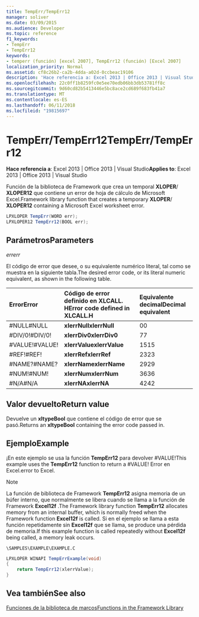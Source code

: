 ```yaml
---
title: TempErr/TempErr12
manager: soliver
ms.date: 03/09/2015
ms.audience: Developer
ms.topic: reference
f1_keywords:
- TempErr
- TempErr12
keywords:
- temperr (función) [excel 2007], TempErr12 (función) [Excel 2007]
localization_priority: Normal
ms.assetid: cf8c26b2-ca2b-4dda-a02d-0ccbeac19106
description: 'Hace referencia a: Excel 2013 | Office 2013 | Visual Studio'
ms.openlocfilehash: 22c0ff1b8259fc0e5ee70edb06bb3db53781ff8c
ms.sourcegitcommit: 9d60cd82b5413446e5bc8ace2cd689f683fb41a7
ms.translationtype: MT
ms.contentlocale: es-ES
ms.lasthandoff: 06/11/2018
ms.locfileid: "19815697"
---
```

# <a name="temperrtemperr12"></a><span data-ttu-id="8f785-104">TempErr/TempErr12</span><span class="sxs-lookup"><span data-stu-id="8f785-104">TempErr/TempErr12</span></span>

 <span data-ttu-id="8f785-105">**Hace referencia a**: Excel 2013 | Office 2013 | Visual Studio</span><span class="sxs-lookup"><span data-stu-id="8f785-105">**Applies to**: Excel 2013 | Office 2013 | Visual Studio</span></span> 
  
<span data-ttu-id="8f785-106">Función de la biblioteca de Framework que crea un temporal **XLOPER**/ **XLOPER12** que contiene un error de hoja de cálculo de Microsoft Excel.</span><span class="sxs-lookup"><span data-stu-id="8f785-106">Framework library function that creates a temporary **XLOPER**/ **XLOPER12** containing a Microsoft Excel worksheet error.</span></span> 
  
```cs
LPXLOPER TempErr(WORD err);
LPXLOPER12 TempErr12(BOOL err);
```

## <a name="parameters"></a><span data-ttu-id="8f785-107">Parámetros</span><span class="sxs-lookup"><span data-stu-id="8f785-107">Parameters</span></span>

 <span data-ttu-id="8f785-108">_err_</span><span class="sxs-lookup"><span data-stu-id="8f785-108">_err_</span></span>
  
<span data-ttu-id="8f785-109">El código de error que desee, o su equivalente numérico literal, tal como se muestra en la siguiente tabla.</span><span class="sxs-lookup"><span data-stu-id="8f785-109">The desired error code, or its literal numeric equivalent, as shown in the following table.</span></span>
  
|<span data-ttu-id="8f785-110">**Error**</span><span class="sxs-lookup"><span data-stu-id="8f785-110">**Error**</span></span>|<span data-ttu-id="8f785-111">**Código de error definido en XLCALL. H**</span><span class="sxs-lookup"><span data-stu-id="8f785-111">**Error code defined in XLCALL.H**</span></span>|<span data-ttu-id="8f785-112">**Equivalente decimal**</span><span class="sxs-lookup"><span data-stu-id="8f785-112">**Decimal equivalent**</span></span>|
|:-----|:-----|:-----|
|<span data-ttu-id="8f785-113">#NULL</span><span class="sxs-lookup"><span data-stu-id="8f785-113">#NULL</span></span>  <br/> |<span data-ttu-id="8f785-114">**xlerrNull**</span><span class="sxs-lookup"><span data-stu-id="8f785-114">**xlerrNull**</span></span> <br/> |<span data-ttu-id="8f785-115">0</span><span class="sxs-lookup"><span data-stu-id="8f785-115">0</span></span>  <br/> |
|<span data-ttu-id="8f785-116">#DIV/0!</span><span class="sxs-lookup"><span data-stu-id="8f785-116">#DIV/0!</span></span>  <br/> |<span data-ttu-id="8f785-117">**xlerrDiv0**</span><span class="sxs-lookup"><span data-stu-id="8f785-117">**xlerrDiv0**</span></span> <br/> |<span data-ttu-id="8f785-118">7</span><span class="sxs-lookup"><span data-stu-id="8f785-118">7</span></span>  <br/> |
|<span data-ttu-id="8f785-119">#VALUE!</span><span class="sxs-lookup"><span data-stu-id="8f785-119">#VALUE!</span></span>  <br/> |<span data-ttu-id="8f785-120">**xlerrValue**</span><span class="sxs-lookup"><span data-stu-id="8f785-120">**xlerrValue**</span></span> <br/> |<span data-ttu-id="8f785-121">15</span><span class="sxs-lookup"><span data-stu-id="8f785-121">15</span></span>  <br/> |
|<span data-ttu-id="8f785-122">#REF!</span><span class="sxs-lookup"><span data-stu-id="8f785-122">#REF!</span></span>  <br/> |<span data-ttu-id="8f785-123">**xlerrRef**</span><span class="sxs-lookup"><span data-stu-id="8f785-123">**xlerrRef**</span></span> <br/> |<span data-ttu-id="8f785-124">23</span><span class="sxs-lookup"><span data-stu-id="8f785-124">23</span></span>  <br/> |
|<span data-ttu-id="8f785-125">#NAME?</span><span class="sxs-lookup"><span data-stu-id="8f785-125">#NAME?</span></span>  <br/> |<span data-ttu-id="8f785-126">**xlerrName**</span><span class="sxs-lookup"><span data-stu-id="8f785-126">**xlerrName**</span></span> <br/> |<span data-ttu-id="8f785-127">29</span><span class="sxs-lookup"><span data-stu-id="8f785-127">29</span></span>  <br/> |
|<span data-ttu-id="8f785-128">#NUM!</span><span class="sxs-lookup"><span data-stu-id="8f785-128">#NUM!</span></span>  <br/> |<span data-ttu-id="8f785-129">**xlerrNum**</span><span class="sxs-lookup"><span data-stu-id="8f785-129">**xlerrNum**</span></span> <br/> |<span data-ttu-id="8f785-130">36</span><span class="sxs-lookup"><span data-stu-id="8f785-130">36</span></span>  <br/> |
|<span data-ttu-id="8f785-131">#N/A</span><span class="sxs-lookup"><span data-stu-id="8f785-131">#N/A</span></span>  <br/> |<span data-ttu-id="8f785-132">**xlerrNA**</span><span class="sxs-lookup"><span data-stu-id="8f785-132">**xlerrNA**</span></span> <br/> |<span data-ttu-id="8f785-133">42</span><span class="sxs-lookup"><span data-stu-id="8f785-133">42</span></span>  <br/> |
   
## <a name="return-value"></a><span data-ttu-id="8f785-134">Valor devuelto</span><span class="sxs-lookup"><span data-stu-id="8f785-134">Return value</span></span>

<span data-ttu-id="8f785-135">Devuelve un **xltypeBool** que contiene el código de error que se pasó.</span><span class="sxs-lookup"><span data-stu-id="8f785-135">Returns an **xltypeBool** containing the error code passed in.</span></span> 
  
## <a name="example"></a><span data-ttu-id="8f785-136">Ejemplo</span><span class="sxs-lookup"><span data-stu-id="8f785-136">Example</span></span>

<span data-ttu-id="8f785-137">¡En este ejemplo se usa la función **TempErr12** para devolver #VALUE!</span><span class="sxs-lookup"><span data-stu-id="8f785-137">This example uses the **TempErr12** function to return a #VALUE!</span></span> <span data-ttu-id="8f785-138">Error en Excel.</span><span class="sxs-lookup"><span data-stu-id="8f785-138">error to Excel.</span></span> 
  
> [!NOTE]
> <span data-ttu-id="8f785-139">La función de biblioteca de Framework **TempErr12** asigna memoria de un búfer interno, que normalmente se libera cuando se llama a la función de Framework **Excel12f** .</span><span class="sxs-lookup"><span data-stu-id="8f785-139">The Framework library function **TempErr12** allocates memory from an internal buffer, which is normally freed when the Framework function **Excel12f** is called.</span></span> <span data-ttu-id="8f785-140">Si en el ejemplo se llama a esta función repetidamente sin **Excel12f** que se llama, se produce una pérdida de memoria.</span><span class="sxs-lookup"><span data-stu-id="8f785-140">If this example function is called repeatedly without **Excel12f** being called, a memory leak occurs.</span></span> 
  
 `\SAMPLES\EXAMPLE\EXAMPLE.C`
  
```cs
LPXLOPER WINAPI TempErrExample(void)
{
    return TempErr12(xlerrValue);
}
```

## <a name="see-also"></a><span data-ttu-id="8f785-141">Vea también</span><span class="sxs-lookup"><span data-stu-id="8f785-141">See also</span></span>



[<span data-ttu-id="8f785-142">Funciones de la biblioteca de marcos</span><span class="sxs-lookup"><span data-stu-id="8f785-142">Functions in the Framework Library</span></span>](functions-in-the-framework-library.md)


